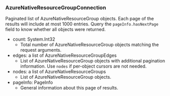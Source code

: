 ### AzureNativeResourceGroupConnection
Paginated list of AzureNativeResourceGroup objects. Each page of the results will include at most 1000 entries. Query the `pageInfo.hasNextPage` field to know whether all objects were returned.

- count: System.Int32
  - Total number of AzureNativeResourceGroup objects matching the request arguments.
- edges: a list of AzureNativeResourceGroupEdges
  - List of AzureNativeResourceGroup objects with additional pagination information. Use `nodes` if per-object cursors are not needed.
- nodes: a list of AzureNativeResourceGroups
  - List of AzureNativeResourceGroup objects.
- pageInfo: PageInfo
  - General information about this page of results.
